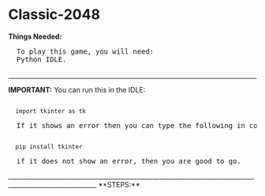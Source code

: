 # Classic-2048
**Things Needed:**
<pre>
  To play this game, you will need: 
  Python IDLE.
  </pre>
__________________________________________________________________________________________________________
**IMPORTANT:**
You can run this in the IDLE:

<code>
  import tkinter as tk
</code>
<pre>
  If it shows an error then you can type the following in command prompt or terminal:
</pre>
<code>
  pip install tkinter
</code>
<pre>
  if it does not show an error, then you are good to go.
</pre>
__________________________________________________________________________________________________________
**STEPS:**
